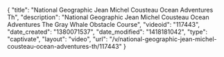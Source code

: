 {
    "title": "National Geographic Jean Michel Cousteau Ocean Adventures Th",
    "description": "National Geographic Jean Michel Cousteau Ocean Adventures The Gray Whale Obstacle Course",
    "videoid": "117443",
    "date_created": "1380071537",
    "date_modified": "1418181042",
    "type": "captivate",
    "layout": "video",
    "url": "\/v\/national-geographic-jean-michel-cousteau-ocean-adventures-th\/117443"
}